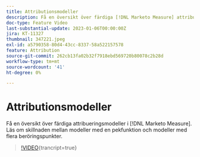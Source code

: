 ```yaml
---
title: Attributionsmodeller
description: Få en översikt över färdiga [!DNL Marketo Measure] attribueringsmodeller. Läs om skillnaden mellan modeller med en pekfunktion och modeller med flera beröringspunkter.
doc-type: Feature Video
last-substantial-update: 2023-01-06T00:00:00Z
jira: KT-11327
thumbnail: 347221.jpeg
exl-id: a5790358-80d4-43cc-8337-58a522157578
feature: Attribution
source-git-commit: 262cb13fa02b32f7918ebd569720b80078c2b28d
workflow-type: tm+mt
source-wordcount: '41'
ht-degree: 0%

---
```


# Attributionsmodeller

Få en översikt över färdiga attribueringsmodeller i [!DNL Marketo Measure]. Läs om skillnaden mellan modeller med en pekfunktion och modeller med flera beröringspunkter.

>[!VIDEO](https://video.tv.adobe.com/v/347221/?learn=on){trancript=true}

